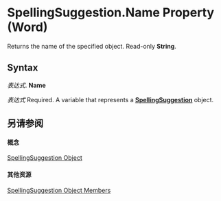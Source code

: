 
# SpellingSuggestion.Name Property (Word)

Returns the name of the specified object. Read-only  **String**.


## Syntax

 _表达式_. **Name**

 _表达式_ Required. A variable that represents a **[SpellingSuggestion](39598da5-8c76-41f3-dcb6-1e1162b30f28.md)** object.


## 另请参阅


#### 概念


[SpellingSuggestion Object](39598da5-8c76-41f3-dcb6-1e1162b30f28.md)
#### 其他资源


[SpellingSuggestion Object Members](http://msdn.microsoft.com/library/2dbcf5be-cf35-7878-5985-8212259a0408%28Office.15%29.aspx)